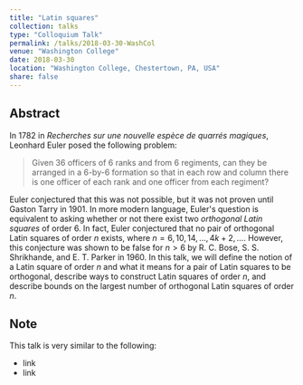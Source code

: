 ```yaml
---
title: "Latin squares"
collection: talks
type: "Colloquium Talk"
permalink: /talks/2018-03-30-WashCol
venue: "Washington College"
date: 2018-03-30
location: "Washington College, Chestertown, PA, USA"
share: false
---
```



Abstract
----
In 1782 in *Recherches sur une nouvelle espèce de quarrés
magiques*, Leonhard Euler posed the following problem:

> Given $36$ officers of $6$ ranks and from $6$ regiments, can they be arranged
in a $6$-by-$6$ formation so that in each row and column there is one officer
of each rank and one officer from each regiment?

Euler conjectured that this was not possible, but it was not proven until
Gaston Tarry in 1901.  In more modern language, Euler's question is equivalent
to asking whether or not there exist two *orthogonal Latin squares* of
order $6$.  In fact, Euler conjectured that no pair of orthogonal Latin squares
of order $n$ exists, where $n = 6,10,14,\dots,4k+2,\ldots.$  However, this
conjecture was shown to be false for $n>6$ by R. C. Bose, S. S. Shrikhande,
and E. T. Parker in 1960.  In this talk, we will define the notion of a Latin
square of order $n$ and what it means for a pair of Latin squares to be
orthogonal, describe ways to construct Latin squares of order $n$, and
describe bounds on the largest number of orthogonal Latin squares of order $n$.


Note
-----
This talk is very similar to the following:
- link
- link
